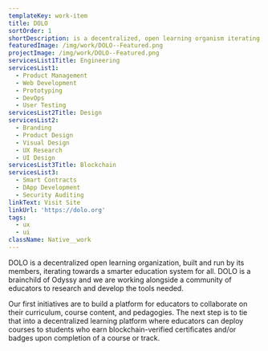 ```yaml
---
templateKey: work-item
title: DOLO
sortOrder: 1
shortDescription: is a decentralized, open learning organism iterating on a smarter education system for all.
featuredImage: /img/work/DOLO--Featured.png
projectImage: /img/work/DOLO--Featured.png
servicesList1Title: Engineering
servicesList1:
  - Product Management
  - Web Development
  - Prototyping
  - DevOps
  - User Testing
servicesList2Title: Design
servicesList2:
  - Branding
  - Product Design
  - Visual Design
  - UX Research
  - UI Design
servicesList3Title: Blockchain
servicesList3:
  - Smart Contracts
  - DApp Development
  - Security Auditing
linkText: Visit Site
linkUrl: 'https://dolo.org'
tags:
  - ux
  - ui
className: Native__work
---
```


DOLO is a decentralized open learning organization, built and run by its members, iterating towards a smarter education system for all. DOLO is a brainchild of Odyssy and we are working alongside a community of educators to research and develop the tools needed.

Our first initiatives are to build a platform for educators to collaborate on their curriculum, course content, and pedagogies. The next step is to tie that into a decentralized learning platform where educators can deploy courses to students who earn blockchain-verified certificates and/or badges upon completion of a course or track.
